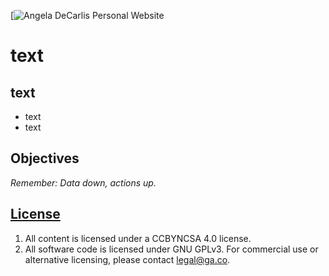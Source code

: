 [![Angela DeCarlis Personal Website](http://imgur.com/a/o6g3Y)

# text


## text

-   text
-   text

## Objectives

*Remember: Data down, actions up.*

## [License](LICENSE)

1.  All content is licensed under a CC­BY­NC­SA 4.0 license.
1.  All software code is licensed under GNU GPLv3. For commercial use or
    alternative licensing, please contact legal@ga.co.
